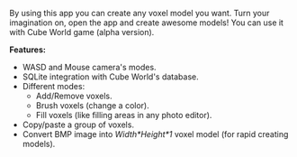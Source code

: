 By using this app you can create any voxel model you want.
Turn your imagination on, open the app and create awesome models!
You can use it with Cube World game (alpha version).

**Features:**
- WASD and Mouse camera's modes.
- SQLite integration with Cube World's database.
- Different modes:
  - Add/Remove voxels.
  - Brush voxels (change a color).
  - Fill voxels (like filling areas in any photo editor).
- Copy/paste a group of voxels.
- Convert BMP image into _Width\*Height\*1_ voxel model (for rapid creating models).

